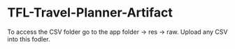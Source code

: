 # TFL-Travel-Planner-Artifact

To access the CSV folder go to the app folder -> res -> raw.
Upload any CSV into this fodler.
